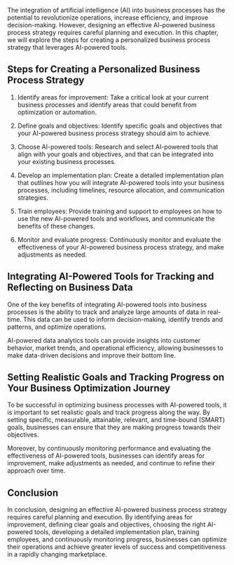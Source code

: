 
The integration of artificial intelligence (AI) into business processes has the potential to revolutionize operations, increase efficiency, and improve decision-making. However, designing an effective AI-powered business process strategy requires careful planning and execution. In this chapter, we will explore the steps for creating a personalized business process strategy that leverages AI-powered tools.

Steps for Creating a Personalized Business Process Strategy
-----------------------------------------------------------

1. Identify areas for improvement: Take a critical look at your current business processes and identify areas that could benefit from optimization or automation.

2. Define goals and objectives: Identify specific goals and objectives that your AI-powered business process strategy should aim to achieve.

3. Choose AI-powered tools: Research and select AI-powered tools that align with your goals and objectives, and that can be integrated into your existing business processes.

4. Develop an implementation plan: Create a detailed implementation plan that outlines how you will integrate AI-powered tools into your business processes, including timelines, resource allocation, and communication strategies.

5. Train employees: Provide training and support to employees on how to use the new AI-powered tools and workflows, and communicate the benefits of these changes.

6. Monitor and evaluate progress: Continuously monitor and evaluate the effectiveness of your AI-powered business process strategy, and make adjustments as needed.

Integrating AI-Powered Tools for Tracking and Reflecting on Business Data
-------------------------------------------------------------------------

One of the key benefits of integrating AI-powered tools into business processes is the ability to track and analyze large amounts of data in real-time. This data can be used to inform decision-making, identify trends and patterns, and optimize operations.

AI-powered data analytics tools can provide insights into customer behavior, market trends, and operational efficiency, allowing businesses to make data-driven decisions and improve their bottom line.

Setting Realistic Goals and Tracking Progress on Your Business Optimization Journey
-----------------------------------------------------------------------------------

To be successful in optimizing business processes with AI-powered tools, it is important to set realistic goals and track progress along the way. By setting specific, measurable, attainable, relevant, and time-bound (SMART) goals, businesses can ensure that they are making progress towards their objectives.

Moreover, by continuously monitoring performance and evaluating the effectiveness of AI-powered tools, businesses can identify areas for improvement, make adjustments as needed, and continue to refine their approach over time.

Conclusion
----------

In conclusion, designing an effective AI-powered business process strategy requires careful planning and execution. By identifying areas for improvement, defining clear goals and objectives, choosing the right AI-powered tools, developing a detailed implementation plan, training employees, and continuously monitoring progress, businesses can optimize their operations and achieve greater levels of success and competitiveness in a rapidly changing marketplace.
